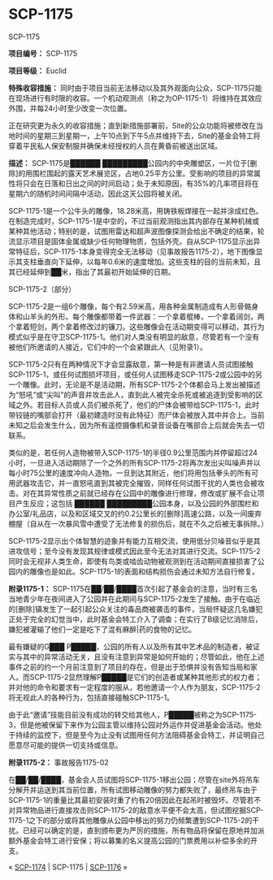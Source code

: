 # SCP-1175
                        




SCP-1175



**项目编号：** SCP-1175

**项目等级：** Euclid

**特殊收容措施：** 同时由于项目当前无法移动以及其外观面向公众，SCP-1175只能在现场进行有时限的收容。一个机动观测点（称之为OP-1175-1）将维持在其效应外围，并每24小时至少改变一次位置。

正在研究更为永久的收容措施；直到新措施部署前，Site的公众功能将被修改在当地时间的星期三到星期一，上午10点到下午5点并维持下去，Site的基金会特工将穿着平民私人保安制服并确保未经授权的人员在黄昏前被送出区域。

**描述：** SCP-1175是██████ █████████公园内的中央雕塑区，一片位于[删除]的用围栏围起的露天艺术展览区，占地0.25平方公里。受影响的项目的异常属性将只会在日落和日出之间的时间启动；处于未知原因，有35%的几率项目将在星期六的随机时间间隔中活动，因此这天公园将被关闭。

SCP-1175-1是一个公牛头的雕像，18.28米高，用铸铁板焊接在一起并涂成红色。在制造完成时，SCP-1175-1是中空的，不过当前观测指出其内部存在某种机械或某种其他活动；特别的是，试图用雷达和超声波图像探测会给出不确定的结果，轮流显示项目是固体金属或缺少任何物理物质，包括外壳。自从SCP-1175显示出异常特征后，SCP-1175-1本身变得完全无法移动（见事故报告1175-2），地下图像显示其支柱垂直向下延伸，以每年0.6米的速度增加。这些支柱的目的当前未知，且其已经延伸到██米，指出了其最初开始延伸的日期。



SCP-1175-2（部分）



SCP-1175-2是一组6个雕像，每个有2.59米高，用各种金属制造成有人形骨骼身体和山羊头的外形。每个雕像都带着一件武器：一个拿着棍棒，一个拿着阔剑，两个拿着短剑，两个拿着修改过的镰刀。这些雕像会在活动期变得可以移动，其行为模式似乎是在守卫SCP-1175-1。他们对人类没有明显的敌意，尽管若有一个没有被他们所邀请的人接近，它们中的一个会紧跟此人（见附录1）。

SCP-1175-2只有在两种情况下才会显露敌意，第一种是有非邀请人员试图接触SCP-1175-1，或任何试图损坏项目，或任何人试图移走SCP-1175-2或公园中的另一个雕像。此时，无论是不是活动期，所有SCP-1175-2个体都会马上发出被描述为“怒吼”或“尖叫”的声音并攻击此人，直到此人被完全杀死或被追逐到受影响的区域之外。若目标人员或人员们被杀死了，他们的尸体会被带给SCP-1175-1，此时带铰链的嘴部会打开（最初建造时没有此特征）而尸体会被放入其中并合上。当前未知之后会发生什么，因为所有遥控摄像机和录音设备在嘴部合上后就会失去一切联系。

类似的是，若任何人造物被带入SCP-1175-1的半径0.9公里范围内并停留超过24小时，一旦进入活动期除了一个之外的所有SCP-1175-2将再次发出尖叫噪声并以每小时75公里的速度冲向人造物。一旦到达其附近，他们将用包括拳头的所有可用武器攻击它，并一直怒吼直到其被完全摧毁，同样任何试图干扰的人类也会被攻击。对在其异常性质之前就已经存在公园中的雕像进行修理，修改或扩展不会让项目产生反应；这包括 ██████ █████████公园本身，以及公园的外部围栏和办公室/礼品店，以及和区域交叉的约0.2公里长的[删除]高速公路，以及一间废弃棚屋（自从在一次暴风雪中遭受了无法修复的损伤后，就在不久之后被无事拆除。）

SCP-1175-2显示出个体智慧的迹象并有能力互相交流，使用低分贝噪音似乎是其进攻信号；至今没有发现其规律或模式因此至今无法对其进行交流。SCP-1175-2同时会无视非人类生命，即使有鸟类或啮齿动物被观测到在活动期间直接损害了公园内的雕像也是如此。SCP-1175-1的表面和结构损伤会通过未知方法自行修复。

**附录1175-1：** SCP-1175在██/██/████首次引起了基金会的注意，当时有三名当地青少年在夜间进入了公园并在此期间与SCP-1175-2发生了接触。由于在临近的[删除]镇发生了一起引起公众关注的毒品商被袭击的事件，当局怀疑这几名嫌犯正处于完全的幻觉当中，此时基金会特工介入了调查；在实行了B级记忆消除后，嫌犯被灌输了他们一定是吃下了混有麻醉|药的食物的记忆。

最有嫌疑的G███ P█████，公园的所有人以及所有其中艺术品的制造者，被证实与其中的异常活动无关，且没有注意到异常是如何开始的；尽管如此，他在上述事件之前的约一个月前注意到了项目的存在，但是出于恐惧并没有告知当局和家人。而SCP-1175-2显然理解P█████是它们的创造者或某种其他形式的权力者；并对他的命令和要求有一定程度的服从，若他邀请一个人作为朋友，SCP-1175-2将无视此人的各种行为，包括直接碰触SCP-1175-1。

由于此“邀请”技能目前没有成功的转交给其他人，P█████被称之为SCP-1175-3，但是他被保留下来作为公园主管以维持公园对外运作并促进基金会活动。他处于持续的监控下，但是至今为止没有试图用任何方法阻碍基金会特工，并证明自己愿意尽可能的提供一切支持或信息。

**附录1175-2：** 事故报告1175-02

在██/██/████，基金会人员试图将SCP-1175-1移出公园；尽管在site外将吊车分解开并运送到其当前位置，所有试图移动雕像的努力都失败了，最终吊车由于SCP-1175-1的重量比其最初安装时重了约有20倍因此在起吊时被毁坏。尽管若不对异常物品进行直接攻击则SCP-1175-2的敌意水平便不会太高，但试图挖掘SCP-1175-1之下的部分或将其他雕像从公园中移出的努力仍频繁遭到SCP-1175-2的干扰。已经可以确定的是，直到颁布更为严厉的措施，所有物品将保留在原地并加派额外基金会特工进行安保；将以募集的名义提高公园的门票费用以补偿多余的开支。



« <a shape='rect' class='newpage' href='/scp-1174'>SCP-1174</a> | SCP-1175 | [SCP-1176](/scp-1176) »





                    